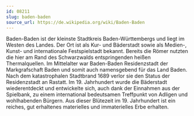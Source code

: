 ```yaml
---
id: 08211
slug: baden-baden
source_url: https://de.wikipedia.org/wiki/Baden-Baden
---
```


Baden-Baden ist der kleinste Stadtkreis Baden-Württembergs und liegt im Westen des Landes. Der Ort ist als Kur- und Bäderstadt sowie als Medien-, Kunst- und internationale Festspielstadt bekannt. Bereits die Römer nutzten die hier am Rand des Schwarzwalds entspringenden heißen Thermalquellen. Im Mittelalter war Baden-Baden Residenzstadt der Markgrafschaft Baden und somit auch namensgebend für das Land Baden. Nach dem katastrophalen Stadtbrand 1689 verlor sie den Status der Residenzstadt an Rastatt. Im 19. Jahrhundert wurde die Bäderstadt wiederentdeckt und entwickelte sich, auch dank der Einnahmen aus der Spielbank, zu einem international bedeutsamen Treffpunkt von Adligen und wohlhabenden Bürgern. Aus dieser Blütezeit im 19. Jahrhundert ist ein reiches, gut erhaltenes materielles und immaterielles Erbe erhalten.
